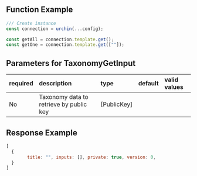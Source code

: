 ## Function Example

```javascript JavaScript
/// Create instance
const connection = urchin(...config); 

const getAll = connection.template.get();
const getOne = connection.template.get([""]);


```



## Parameters for TaxonomyGetInput

| required | description                             | type         | default | valid values |
| :------- | :-------------------------------------- | :----------- | :------ | :----------- |
| No       | Taxonomy data to retrieve by public key | \[PublicKey] |         |              |

## Response Example

```javascript
[
  {
    	title: "", inputs: [], private: true, version: 0,
  }
]
```